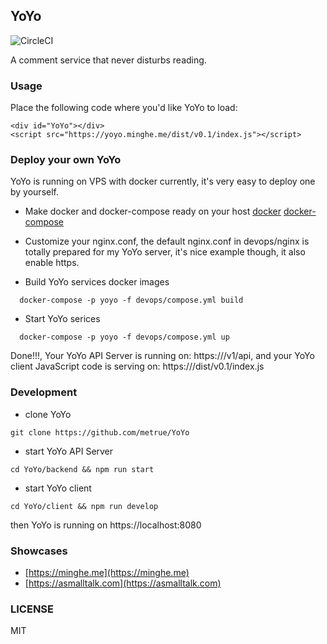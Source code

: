 ## YoYo

![CircleCI](https://circleci.com/gh/metrue/YoYo.svg?&style=shield&circle-token=964ea66301703e4612ad72ec839ba2d4fa2f98b4)

A comment service that never disturbs reading.

### Usage

Place the following code where you'd like YoYo to load:

```
<div id="YoYo"></div>
<script src="https://yoyo.minghe.me/dist/v0.1/index.js"></script>
```

### Deploy your own YoYo

YoYo is running on VPS with docker currently, it's very easy to deploy one by yourself.

* Make docker and docker-compose ready on your host
  [docker](https://docs.docker.com/get-started/)
  [docker-compose](https://docs.docker.com/compose/install/)

* Customize your nginx.conf, the default nginx.conf in devops/nginx is totally prepared for my YoYo server, it's  nice example though, it also enable https.

* Build YoYo services docker images

```
  docker-compose -p yoyo -f devops/compose.yml build
```

* Start YoYo serices

```
  docker-compose -p yoyo -f devops/compose.yml up
```

Done!!!, Your YoYo API Server is running on: https://<your-domain>/v1/api, and your YoYo client JavaScript code is serving on: https://<your-domain>/dist/v0.1/index.js

### Development

* clone YoYo

```
git clone https://github.com/metrue/YoYo
```

* start YoYo API Server

```
cd YoYo/backend && npm run start
```

* start YoYo client

```
cd YoYo/client && npm run develop
```

then YoYo is running on https://localhost:8080


### Showcases

* [https://minghe.me](https://minghe.me)
* [https://asmalltalk.com](https://asmalltalk.com)

### LICENSE

MIT
